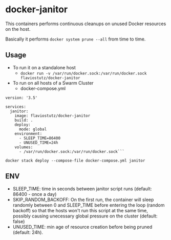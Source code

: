 # docker-janitor
This containers performs continuous cleanups on unused Docker resources on the host.

Basically it performs ```docker system prune --all``` from time to time.

## Usage
* To run it on a standalone host
  * ```docker run -v /var/run/docker.sock:/var/run/docker.sock flaviostutz/docker-janitor```
* To run on all hosts of a Swarm Cluster
  * docker-compose.yml

```
version: '3.5'

services:
  janitor:
    image: flaviostutz/docker-janitor
    build: .
    deploy:
      mode: global
    environment:
      - SLEEP_TIME=86400
      - UNUSED_TIME=24h
    volumes:
      - /var/run/docker.sock:/var/run/docker.sock```
```
```docker stack deploy --compose-file docker-compose.yml janitor```

## ENV
* SLEEP_TIME: time in seconds between janitor script runs (default: 86400 - once a day)
* SKIP_RANDOM_BACKOFF: On the first run, the container will sleep randomly between 0 and SLEEP_TIME before entering the loop (random backoff) so that the hosts won't run this script at the same time, possibly causing unecessary global pressure on the cluster (default: false)
* UNUSED_TIME: min age of resource creation before being pruned (default: 24h).
